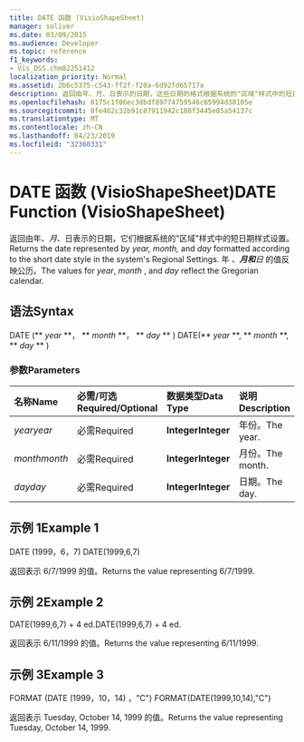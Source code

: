 ```yaml
---
title: DATE 函数 (VisioShapeSheet)
manager: soliver
ms.date: 03/09/2015
ms.audience: Developer
ms.topic: reference
f1_keywords:
- Vis_DSS.chm82251412
localization_priority: Normal
ms.assetid: 2b6c5375-c543-ff2f-f20a-6d92fd65717a
description: 返回由年、月、日表示的日期，这些日期的格式根据系统的"区域"样式中的短日期设置。 年、月和日的值反映公历。
ms.openlocfilehash: 0175c1f06ec3dbdf89774759546c65994d38105e
ms.sourcegitcommit: 8fe462c32b91c87911942c188f3445e85a54137c
ms.translationtype: MT
ms.contentlocale: zh-CN
ms.lasthandoff: 04/23/2019
ms.locfileid: "32360331"
---
```

# <a name="date-function-visioshapesheet"></a><span data-ttu-id="ffbe2-104">DATE 函数 (VisioShapeSheet)</span><span class="sxs-lookup"><span data-stu-id="ffbe2-104">DATE Function (VisioShapeSheet)</span></span>

<span data-ttu-id="ffbe2-105">返回由年、*月*、日表示的日期，它们根据系统的"区域"样式中的短日期样式设置。</span><span class="sxs-lookup"><span data-stu-id="ffbe2-105">Returns the date represented by  *year, month,*  and  *day*  formatted according to the short date style in the system's Regional Settings.</span></span> <span data-ttu-id="ffbe2-106">年 *、**月和**日* 的值反映公历。</span><span class="sxs-lookup"><span data-stu-id="ffbe2-106">The values for  *year*, *month*  , and  *day*  reflect the Gregorian calendar.</span></span> 
  
## <a name="syntax"></a><span data-ttu-id="ffbe2-107">语法</span><span class="sxs-lookup"><span data-stu-id="ffbe2-107">Syntax</span></span>

<span data-ttu-id="ffbe2-108">DATE (\*\* *year* \*\*， \*\* *month* \*\*， \*\* *day* \*\* ) </span><span class="sxs-lookup"><span data-stu-id="ffbe2-108">DATE(\*\* *year* \*\*, \*\* *month* \*\*, \*\* *day* \*\* )</span></span> 
  
### <a name="parameters"></a><span data-ttu-id="ffbe2-109">参数</span><span class="sxs-lookup"><span data-stu-id="ffbe2-109">Parameters</span></span>

|<span data-ttu-id="ffbe2-110">**名称**</span><span class="sxs-lookup"><span data-stu-id="ffbe2-110">**Name**</span></span>|<span data-ttu-id="ffbe2-111">**必需/可选**</span><span class="sxs-lookup"><span data-stu-id="ffbe2-111">**Required/Optional**</span></span>|<span data-ttu-id="ffbe2-112">**数据类型**</span><span class="sxs-lookup"><span data-stu-id="ffbe2-112">**Data Type**</span></span>|<span data-ttu-id="ffbe2-113">**说明**</span><span class="sxs-lookup"><span data-stu-id="ffbe2-113">**Description**</span></span>|
|:-----|:-----|:-----|:-----|
| <span data-ttu-id="ffbe2-114">_year_</span><span class="sxs-lookup"><span data-stu-id="ffbe2-114">_year_</span></span> <br/> |<span data-ttu-id="ffbe2-115">必需</span><span class="sxs-lookup"><span data-stu-id="ffbe2-115">Required</span></span>  <br/> |<span data-ttu-id="ffbe2-116">**Integer**</span><span class="sxs-lookup"><span data-stu-id="ffbe2-116">**Integer**</span></span> <br/> |<span data-ttu-id="ffbe2-117">年份。</span><span class="sxs-lookup"><span data-stu-id="ffbe2-117">The year.</span></span>  <br/> |
| <span data-ttu-id="ffbe2-118">_month_</span><span class="sxs-lookup"><span data-stu-id="ffbe2-118">_month_</span></span> <br/> |<span data-ttu-id="ffbe2-119">必需</span><span class="sxs-lookup"><span data-stu-id="ffbe2-119">Required</span></span>  <br/> |<span data-ttu-id="ffbe2-120">**Integer**</span><span class="sxs-lookup"><span data-stu-id="ffbe2-120">**Integer**</span></span> <br/> |<span data-ttu-id="ffbe2-121">月份。</span><span class="sxs-lookup"><span data-stu-id="ffbe2-121">The month.</span></span>  <br/> |
| <span data-ttu-id="ffbe2-122">_day_</span><span class="sxs-lookup"><span data-stu-id="ffbe2-122">_day_</span></span> <br/> |<span data-ttu-id="ffbe2-123">必需</span><span class="sxs-lookup"><span data-stu-id="ffbe2-123">Required</span></span>  <br/> |<span data-ttu-id="ffbe2-124">**Integer**</span><span class="sxs-lookup"><span data-stu-id="ffbe2-124">**Integer**</span></span> <br/> |<span data-ttu-id="ffbe2-125">日期。</span><span class="sxs-lookup"><span data-stu-id="ffbe2-125">The day.</span></span>  <br/> |
   
## <a name="example-1"></a><span data-ttu-id="ffbe2-126">示例 1</span><span class="sxs-lookup"><span data-stu-id="ffbe2-126">Example 1</span></span>

<span data-ttu-id="ffbe2-127">DATE (1999，6，7) </span><span class="sxs-lookup"><span data-stu-id="ffbe2-127">DATE(1999,6,7)</span></span>
  
<span data-ttu-id="ffbe2-128">返回表示 6/7/1999 的值。</span><span class="sxs-lookup"><span data-stu-id="ffbe2-128">Returns the value representing 6/7/1999.</span></span>
  
## <a name="example-2"></a><span data-ttu-id="ffbe2-129">示例 2</span><span class="sxs-lookup"><span data-stu-id="ffbe2-129">Example 2</span></span>

<span data-ttu-id="ffbe2-130">DATE(1999,6,7) + 4 ed.</span><span class="sxs-lookup"><span data-stu-id="ffbe2-130">DATE(1999,6,7) + 4 ed.</span></span>
  
<span data-ttu-id="ffbe2-131">返回表示 6/11/1999 的值。</span><span class="sxs-lookup"><span data-stu-id="ffbe2-131">Returns the value representing 6/11/1999.</span></span>
  
## <a name="example-3"></a><span data-ttu-id="ffbe2-132">示例 3</span><span class="sxs-lookup"><span data-stu-id="ffbe2-132">Example 3</span></span>

<span data-ttu-id="ffbe2-133">FORMAT (DATE (1999，10，14) ，"C") </span><span class="sxs-lookup"><span data-stu-id="ffbe2-133">FORMAT(DATE(1999,10,14),"C")</span></span>
  
<span data-ttu-id="ffbe2-134">返回表示 Tuesday, October 14, 1999 的值。</span><span class="sxs-lookup"><span data-stu-id="ffbe2-134">Returns the value representing Tuesday, October 14, 1999.</span></span>
  


